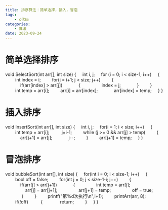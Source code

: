 ```yaml
---
title: 排序算法：简单选择，插入，冒泡
tags: 
	- c代码
categories: 
	- 算法
date: 2023-09-24	
---
```


# 简单选择排序
void SelectSort(int arr[], int size)
{
    int i, j;
    for (i = 0; i < size-1; i++)
    {
        int index = i;
        for(j = i+1; j < size; j++)
        {
            if(arr[index] > arr[j])
            {
                index = j;
            }
        }
        int temp = arr[i];
        arr[i] = arr[index];    
        arr[index] = temp;
    }
}

# 插入排序
void InsertSort(int arr[], int size)
{
    int i, j;
    for(i = 1; i < size; i++)
    {
        int temp = arr[i]; 
        j=i-1;
        while (j >= 0 && arr[j] > temp)
        {
            arr[j+1] = arr[j];
            j--;
        }
        arr[j+1] = temp;
    }
}

# 冒泡排序
void bubbleSort(int arr[], int size)
{
    for(int i = 0; i < size-1; i++)
    {
        bool off = false;
        for(int j = 0; j < size-1-i; j++)
        {
            if(arr[j] > arr[j+1])
            {
                int temp = arr[j];
                arr[j] = arr[j+1];
                arr[j+1] = temp;
                off = true;
             }
        }
        printf("第%d次执行\n",i+1);
        printArr(arr, 8);
        if(!off)
         {
             return;
        }
    }
}